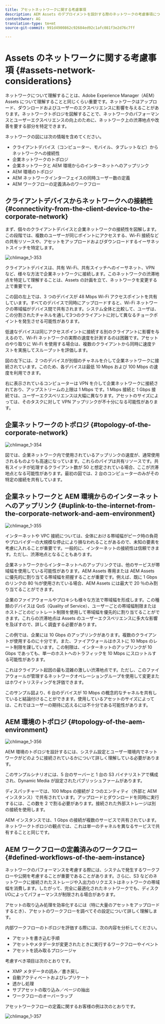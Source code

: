 ```yaml
---
title: アセットネットワークに関する考慮事項
description: AEM Assets のデプロイメントを設計する際のネットワークの考慮事項について説明します。
contentOwner: AG
translation-type: tm+mt
source-git-commit: 991d4900862c92684ed92c1afc081f3e2d76c7ff

---
```



# Assets のネットワークに関する考慮事項 {#assets-network-considerations}

ネットワークについて理解することは、Adobe Experience Manager（AEM）Assets について理解することと同じくらい重要です。ネットワークはアップロード、ダウンロードおよびユーザーのエクスペリエンスに影響を与えることがあります。ネットワークトポロジを図解することで、ネットワークのパフォーマンスとユーザーエクスペリエンスの向上のために、ネットワーク上の渋滞地点や改善を要する部分を特定できます。

ネットワークの図には次の情報を含めてください。

* クライアントデバイス（コンピューター、モバイル、タブレットなど）からネットワークへの接続性
* 企業ネットワークのトポロジ
* 企業ネットワークと AEM 環境からのインターネットへのアップリンク
* AEM 環境のトポロジ
* AEM ネットワークインターフェイスの同時ユーザー数の定義
* AEM ワークフローの定義済みのワークフロー

## クライアントデバイスからネットワークへの接続性 {#connectivity-from-the-client-device-to-the-corporate-network}

まず、個々のクライアントデバイスと企業ネットワークの接続性を図解します。この段階では、複数のユーザーが同じポイントにアクセスする、Wi-Fi 接続などの共有リソースや、アセットをアップロードおよびダウンロードするイーサネットスイッチを特定します。

![chlimage_1-353](assets/chlimage_1-353.png)

クライアントデバイスは、共有 Wi-Fi、共有スイッチへのイーサネット、VPN など、様々な方法で企業ネットワークに接続します。このネットワークの渋滞地点を特定して理解することは、Assets の計画を立て、ネットワークを変更する上で重要です。

この図の左上では、3 つのデバイスが 48 Mbps Wi-Fi アクセスポイントを共有しています。すべてのデバイスで同時にアップロードすると、Wi-Fi ネットワークの帯域幅がデバイス間で共有されます。システム全体と比較して、ユーザは、この分割されたチャネルを通して3つのクライアントに対して異なるチョークポイントを発生させる可能性があります。

低速なデバイスは同じアクセスポイントに接続する別のクライアントに影響を与えるので、Wi-Fi ネットワークの実際の速度を計測するのは困難です。アセットのやり取りに Wi-Fi を使用する場合は、複数のクライアントから同時に速度テストを実施してスループットを評価します。

図の左下には、2 つのデバイスが別個のチャネルを介して企業ネットワークに接続されています。このため、各デバイスは最低 10 Mbps および 100 Mbps の速度を利用できます。

右に表示されているコンピューターは VPN を介して企業ネットワークに接続されており、アップストリームの上限は 1 Mbps です。1 Mbps 接続と 1 Gbps 接続では、ユーザーエクスペリエンスは大幅に異なります。アセットのサイズによっては、そのタスクに対して VPN アップリンクが不十分になる可能性があります。

## 企業ネットワークのトポロジ {#topology-of-the-corporate-network}

![chlimage_1-354](assets/chlimage_1-354.png)

図では、企業ネットワーク内で使用されているアップリンクの速度が、通常使用されるものよりも高速になっています。これらのパイプは共有リソースです。共有スイッチが処理するクライアント数が 50 と想定されている場合、ここが渋滞地点となる可能性があります。最初の図では、2 台のコンピューターのみがその特定の接続を共有しています。

## 企業ネットワークと AEM 環境からのインターネットへのアップリンク {#uplink-to-the-internet-from-the-corporate-network-and-aem-environment}

![chlimage_1-355](assets/chlimage_1-355.png)

インターネットや VPC 接続については、全体における帯域幅がピーク時の負荷やプロバイダーの大規模な停止により損なわれることがあるので、未知の要素を考慮に入れることが重要です。一般的に、インターネットの接続性は信頼できます。ただし、渋滞地点となることもあります。

企業ネットワークからインターネットへのアップリンクでは、他のサービスが帯域幅を使用している可能性があります。AEM Assets 専用または AEM Assets に優先的に割り当てる帯域幅を把握することが重要です。例えば、既に 1 Gbps のリンクの 80 ％が使用されている場合、AEM Assets には最大で 20 ％のみ割り当てることができます。

企業のファイアウォールやプロキシも様々な方法で帯域幅を形成します。この種類のデバイスは QoS（Quality of Service）、ユーザーごとの帯域幅制限またはホストごとのビットレート制限を使用して帯域幅を優先的に割り当てることができます。これらの渋滞地点は Assets のユーザーエクスペリエンスに多大な影響を及ぼすので、詳しく調査する必要があります。

この例では、企業には 10 Gbps のアップリンクがあります。複数のクライアントが使用するのに十分です。また、ファイアウォールはホストに 10 Mbps のレート制限を課しています。この制限は、インターネットのアップリンクが 10 Gbps であっても、単一のホストへのトラフィックを 10 Mbps にスロットルする可能性があります。

これはクライアント起因の最も混雑の激しい渋滞地点です。ただし、このファイアウォールが管理するネットワークオペレーショングループを使用して変更またはホワイトリスティングを評価できます。

このサンプル図より、6 台のデバイスが 10 Mbps の概念的なチャネルを共有していると結論付けることができます。使用しているアセットのサイズによっては、これではユーザーの期待に応えるには不十分である可能性があります。

## AEM 環境のトポロジ {#topology-of-the-aem-environment}

![chlimage_1-356](assets/chlimage_1-356.png)

AEM 環境のトポロジを設計するには、システム設定とユーザー環境内でネットワークがどのように接続されているかについて詳しく理解している必要があります。

このサンプルシナリオには、5 台のサーバーと 1 台の S3 バイナリストアで構成され、Dynamic Media が設定されたパブリッシュファームがあります。

ディスパッチャーでは、100 Mbps の接続が 2 つのエンティティ（外部と AEM インスタンス）で共有されています。アップロードとダウンロードを同時に実行するには、この数を 2 で割る必要があります。接続された外部ストレージは別の接続を使用します。

AEM インスタンスでは、1 Gbps の接続が複数のサービスで共有されています。ネットワークトポロジの観点では、これは単一のチャネルを異なるサービスで共有することと同じです。

## AEM ワークフローの定義済みのワークフロー {#defined-workflows-of-the-aem-instance}

ネットワークのパフォーマンスを考慮する際には、システムで発生するワークフローや公開を考慮することが重要であることがあります。さらに、S3 などのネットワークに接続されたストレージや入出力のリクエストはネットワークの帯域幅を消費します。したがって、完全に最適化されたネットワークでも、ディスクI/Oによってパフォーマンスが制限される場合があります。

アセットの取り込み処理を効率化するには（特に大量のアセットをアップロードするとき）、アセットのワークフローを調べてその設定について詳しく理解します。

内部ワークフローのトポロジを評価する際には、次の内容を分析してください。

* アセットを書き込む手順
* アセットやメタデータが変更されたときに実行するワークフローやイベント
* アセットを読み取るプロシージャ

考慮すべき項目は次のとおりです。

* XMP メタデータの読み／書き戻し
* 自動アクティベートおよびレプリケート
* 透かし処理
* サブアセットの取り込み／ページの抽出
* ワークフローのオーバーラップ

アセットワークフローの定義に関するお客様の例は次のとおりです。

![chlimage_1-357](assets/chlimage_1-357.png)

